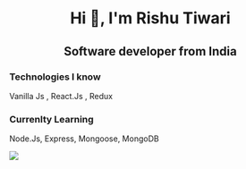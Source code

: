<h1 align="center">Hi 👋, I'm Rishu Tiwari</h1>
<h2 align="center">Software developer from India</h2>

<h3>Technologies I know  </h3>
 <p>Vanilla Js , React.Js , Redux </p>
 
<h3>Currenlty Learning</h3>
<p>Node.Js, Express, Mongoose, MongoDB</p>



![](https://komarev.com/ghpvc/?username=complxX)
